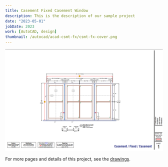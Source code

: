 ```yaml
---
title: Casement Fixed Casement Window
description: This is the description of our sample project
date: "2023-05-01"
jobDate: 2023
work: [AutoCAD, design]
thumbnail: /autocad/acad-csmt-fx/csmt-fx-cover.png
---
```


[![Casement Fixed Casement Window](csmt-fx-cover.png)](csmt-fx-cover.png)

For more pages and details of this project, see the [drawings](Csmt-FX-Csmt.pdf "drawings").
